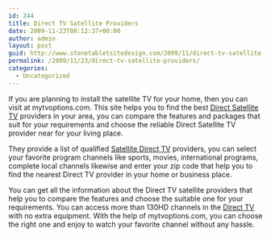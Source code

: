 ```yaml
---
id: 244
title: Direct TV Satellite Providers
date: 2009-11-23T08:12:37+00:00
author: admin
layout: post
guid: http://www.stonetabletsitedesign.com/2009/11/direct-tv-satellite-providers/
permalink: /2009/11/23/direct-tv-satellite-providers/
categories:
  - Uncategorized
---
```

If you are planning to install the satellite TV for your home, then you can visit at mytvoptions.com. This site helps you to find the best [Direct Satellite TV](http://mytvoptions.com/) providers in your area, you can compare the features and packages that suit for your requirements and choose the reliable Direct Satellite TV provider near for your living place.

They provide a list of qualified [Satellite Direct TV](http://mytvoptions.com/) providers, you can select your favorite program channels like sports, movies, international programs, complete local channels likewise and enter your zip code that help you to find the nearest Direct TV provider in your home or business place.

You can get all the information about the Direct TV satellite providers that help you to compare the features and choose the suitable one for your requirements. You can access more than 130HD channels in the [Direct TV](http://mytvoptions.com/) with no extra equipment. With the help of mytvoptions.com, you can choose the right one and enjoy to watch your favorite channel without any hassle.